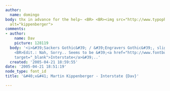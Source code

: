 ```yaml
---
author:
  name: domingo
body: thx in advance for the help~ <BR> <BR><img src="http://www.typophile.com/forums/messages/83/70453.jpg"
  alt="kippenberger">
comments:
- author:
    name: Dav
    picture: 128119
  body: '<i>&#39;Sackers Gothic&#39; / &#39;Engravers Gothic&#39;, slightly &#39;squooshed&#39;.?</i>
    <BR>Edit.: Nah, Sorry.. Seems to be &#39;<a href="http://www.fontbureau.com/fonts/Interstate"
    target="_blank">Interstate</a>&#39;..'
  created: '2005-04-21 18:59:55'
date: '2005-04-21 18:51:19'
node_type: font_id
title: '&#40;x&#41; Martin Kippenberger - Interstate {Dav}'

---
```

